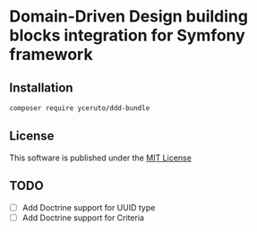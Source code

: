 # Domain-Driven Design building blocks integration for Symfony framework

## Installation

```bash
composer require yceruto/ddd-bundle
```

## License

This software is published under the [MIT License](LICENSE)

## TODO

 - [ ] Add Doctrine support for UUID type
 - [ ] Add Doctrine support for Criteria
